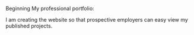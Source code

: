 Beginning My professional portfolio:

I am creating the website so that prospective employers can easy view my published projects.